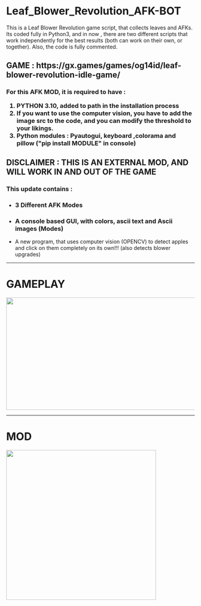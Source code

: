 # Leaf_Blower_Revolution_AFK-BOT
<p>This is a Leaf Blower Revolution game script, that collects leaves and AFKs. Its coded fully in Python3, and in now , there are two different scripts that work independently for the best results (both can work on their own, or together). Also, the code is fully commented.</p>
<h2>GAME : https://gx.games/games/og14id/leaf-blower-revolution-idle-game/</h2>

<h3>For this AFK MOD, it is required to have : <ol> 
<li> PYTHON 3.10, added to path in the installation process </li>
<li> If you want to use the computer vision, you have to add the image src to the code, and you can modify the threshold to your likings.
<li> Python modules : Pyautogui, keyboard ,colorama and pillow ("pip install MODULE" in console)
</ol></h3>

<h2>DISCLAIMER : THIS IS AN EXTERNAL MOD, AND WILL WORK IN AND OUT OF THE GAME</h2>

<h3>This update contains :</h3>
<ul> 
<li> <h3> 3 Different AFK Modes </h3> </li>
<li> <h3> A console based GUI, with colors, ascii text and Ascii images (Modes) </h3> </li>
<li>A new program, that uses computer vision (OPENCV) to detect apples and click on them completely on its own!!! (also detects blower upgrades)
</ul>
<hr>
<h1> GAMEPLAY</h1>
<img src="https://i.imgur.com/qFfeam8.png" width=600 height=300>
<hr>
  <h1>MOD</h1>
<img src="https://i.imgur.com/Nwv1JeP.png" width=400 height=400>
